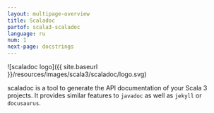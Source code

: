 ```yaml
---
layout: multipage-overview
title: Scaladoc
partof: scala3-scaladoc
language: ru
num: 1
next-page: docstrings
---
```


![scaladoc logo]({{ site.baseurl }}/resources/images/scala3/scaladoc/logo.svg)

scaladoc is a tool to generate the API documentation of your Scala 3 projects. It provides similar features to `javadoc` as well as `jekyll` or `docusaurus`.
